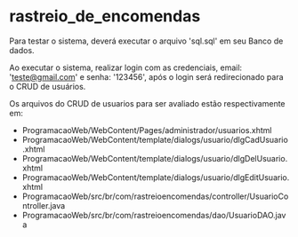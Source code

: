 # rastreio_de_encomendas
Para testar o sistema, deverá executar o arquivo 'sql.sql' em seu Banco de dados.

Ao executar o sistema, realizar login com as credenciais, email: 'teste@gmail.com' e senha: '123456', 
após o login será redirecionado para o CRUD de usuários.

Os arquivos do CRUD de usuarios para ser avaliado estão respectivamente em:
- ProgramacaoWeb/WebContent/Pages/administrador/usuarios.xhtml
- ProgramacaoWeb/WebContent/template/dialogs/usuario/dlgCadUsuario.xhtml
- ProgramacaoWeb/WebContent/template/dialogs/usuario/dlgDelUsuario.xhtml
- ProgramacaoWeb/WebContent/template/dialogs/usuario/dlgEditUsuario.xhtml
- ProgramacaoWeb/src/br/com/rastreioencomendas/controller/UsuarioController.java
- ProgramacaoWeb/src/br/com/rastreioencomendas/dao/UsuarioDAO.java

